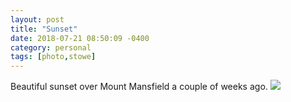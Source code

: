 ```yaml
---
layout: post
title: "Sunset"
date: 2018-07-21 08:50:09 -0400
category: personal
tags: [photo,stowe]
---
```

Beautiful sunset over Mount Mansfield a couple of weeks ago. ![](https://farm1.staticflickr.com/835/29304217858_b777019b4b_z.jpg)